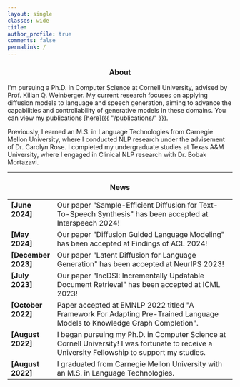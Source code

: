 ```yaml
---
layout: single
classes: wide
title:
author_profile: true
comments: false
permalink: /
---
```


<h3 align="center">About</h3>

I'm pursuing a Ph.D. in Computer Science at Cornell University, advised by Prof. Kilian Q. Weinberger. My current research focuses on applying diffusion models to language and speech generation, aiming to advance the capabilities and controllability of generative models in these domains. You can view my publications [here]({{ "/publications/" }}).

Previously, I earned an M.S. in Language Technologies from Carnegie Mellon University, where I conducted NLP research under the advisement of Dr. Carolyn Rose. I completed my undergraduate studies at Texas A&M University, where I engaged in Clinical NLP research with Dr. Bobak Mortazavi.


----

<h3 align="center">News</h3>
<table class='news-table'>
    <col width="18%">
    <col width="82%">
    <tr>
        <td valign="top"><strong>[June 2024]</strong></td>
        <td>Our paper "Sample-Efficient Diffusion for Text-To-Speech Synthesis" has been accepted at Interspeech 2024!</td>
    </tr>
    <tr>
        <td valign="top"><strong>[May 2024]</strong></td>
        <td>Our paper "Diffusion Guided Language Modeling" has been accepted at Findings of ACL 2024!</td>
    </tr>
    <tr>
        <td valign="top"><strong>[December 2023]</strong></td>
        <td>Our paper "Latent Diffusion for Language Generation" has been accepted at NeurIPS 2023!</td>
    </tr>
    <tr>
        <td valign="top"><strong>[July 2023]</strong></td>
        <td>Our paper "IncDSI: Incrementally Updatable Document Retrieval" has been accepted at ICML 2023!</td>
    </tr>
    <tr>
        <td valign="top"><strong>[October 2022]</strong></td>
        <td>Paper accepted at EMNLP 2022 titled "A Framework For Adapting Pre-Trained Language Models to Knowledge Graph Completion".</td>
    </tr>
    <tr>
        <td valign="top"><strong>[August 2022]</strong></td>
        <td>I began pursuing my Ph.D. in Computer Science at Cornell University! I was fortunate to receive a University Fellowship to support my studies.</td>
    </tr>
    <tr>
        <td valign="top"><strong>[August 2022]</strong></td>
        <td>I graduated from Carnegie Mellon University with an M.S. in Language Technologies.</td>
    </tr>
</table>